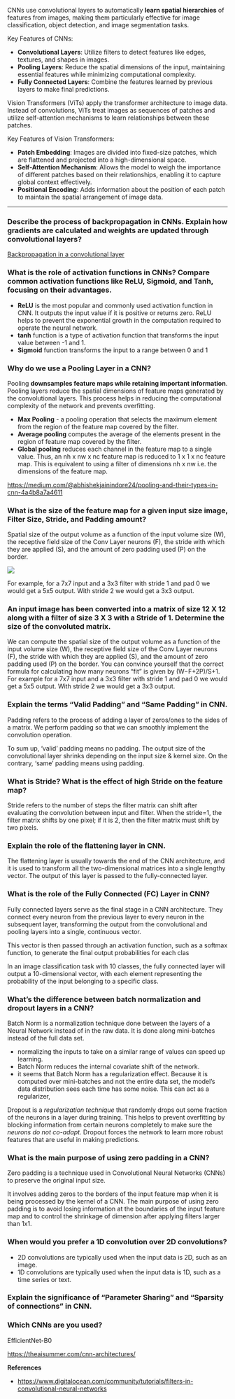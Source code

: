 
CNNs use convolutional layers to automatically **learn spatial hierarchies** of features from images, making them particularly effective for image classification, object detection, and image segmentation tasks.

Key Features of CNNs:

- **Convolutional Layers**: Utilize filters to detect features like edges, textures, and shapes in images.
- **Pooling Layers**: Reduce the spatial dimensions of the input, maintaining essential features while minimizing computational complexity.
- **Fully Connected Layers**: Combine the features learned by previous layers to make final predictions.

Vision Transformers (ViTs) apply the transformer architecture to image data. Instead of convolutions, ViTs treat images as sequences of patches and utilize self-attention mechanisms to learn relationships between these patches.

Key Features of Vision Transformers:

- **Patch Embedding**: Images are divided into fixed-size patches, which are flattened and projected into a high-dimensional space.
- **Self-Attention Mechanism**: Allows the model to weigh the importance of different patches based on their relationships, enabling it to capture global context effectively.
- **Positional Encoding**: Adds information about the position of each patch to maintain the spatial arrangement of image data.

---

### Describe the process of backpropagation in CNNs. Explain how gradients are calculated and weights are updated through convolutional layers?

[Backpropagation in a convolutional layer](https://towardsdatascience.com/backpropagation-in-a-convolutional-layer-24c8d64d8509)

### What is the role of activation functions in CNNs? Compare common activation functions like ReLU, Sigmoid, and Tanh, focusing on their advantages.

- **ReLU** is the most popular and commonly used activation function in CNN. It outputs the input value if it is positive or returns zero. ReLU helps to prevent the exponential growth in the computation required to operate the neural network.
- **tanh** function is a type of activation function that transforms the input value between -1 and 1.
- **Sigmoid** function transforms the input to a range between 0 and 1

### Why do we use a Pooling Layer in a CNN?

Pooling **downsamples feature maps while retaining important information**. Pooling layers reduce the spatial dimensions of feature maps generated by the convolutional layers. This process helps in reducing the computational complexity of the network and prevents overfitting.

- **Max Pooling** - a pooling operation that selects the maximum element from the region of the feature map covered by the filter.
- **Average pooling** computes the average of the elements present in the region of feature map covered by the filter.
- **Global pooling** reduces each channel in the feature map to a single value. Thus, an nh x nw x nc feature map is reduced to 1 x 1 x nc feature map. This is equivalent to using a filter of dimensions nh x nw i.e. the dimensions of the feature map.

https://medium.com/@abhishekjainindore24/pooling-and-their-types-in-cnn-4a4b8a7a4611

### What is the size of the feature map for a given input size image, Filter Size, Stride, and Padding amount?

Spatial size of the output volume as a function of the input volume size (W), the receptive field size of the Conv Layer neurons (F), the stride with which they are applied (S), and the amount of zero padding used (P) on the border.

<img src="https://miro.medium.com/v2/resize:fit:640/format:webp/1*8f9kLdyhhtaIV3j6Nt5UVQ.png" />

For example, for a 7x7 input and a 3x3 filter with stride 1 and pad 0 we would get a 5x5 output. With stride 2 we would get a 3x3 output.

### An input image has been converted into a matrix of size 12 X 12 along with a filter of size 3 X 3 with a Stride of 1. Determine the size of the convoluted matrix.

We can compute the spatial size of the output volume as a function of the input volume size (W), the receptive field size of the Conv Layer neurons (F), the stride with which they are applied (S), and the amount of zero padding used (P) on the border. You can convince yourself that the correct formula for calculating how many neurons “fit” is given by (W−F+2P)/S+1. For example for a 7x7 input and a 3x3 filter with stride 1 and pad 0 we would get a 5x5 output. With stride 2 we would get a 3x3 output.

### Explain the terms “Valid Padding” and “Same Padding” in CNN.

Padding refers to the process of adding a layer of zeros/ones to the sides of a matrix. We perform padding so that we can smoothly implement the convolution operation.  

To sum up, ‘valid’ padding means no padding. The output size of the convolutional layer shrinks depending on the input size & kernel size. On the contrary, ‘same’ padding means using padding.   

### What is Stride? What is the effect of high Stride on the feature map?

Stride refers to the number of steps the filter matrix can shift after evaluating the convolution between input and filter. When the stride=1, the filter matrix shifts by one pixel; if it is 2, then the filter matrix must shift by two pixels.

### Explain the role of the flattening layer in CNN.

The flattening layer is usually towards the end of the CNN architecture, and it is used to transform all the two-dimensional matrices into a single lengthy vector. The output of this layer is passed to the fully-connected layer.

### What is the role of the Fully Connected (FC) Layer in CNN?

Fully connected layers serve as the final stage in a CNN architecture. They connect every neuron from the previous layer to every neuron in the subsequent layer, transforming the output from the convolutional and pooling layers into a single, continuous vector.

This vector is then passed through an activation function, such as a softmax function, to generate the final output probabilities for each clas

In an image classification task with 10 classes, the fully connected layer will output a 10-dimensional vector, with each element representing the probability of the input belonging to a specific class.

### What’s the difference between batch normalization and dropout layers in a CNN?

Batch Norm is a normalization technique done between the layers of a Neural Network instead of in the raw data. It is done along mini-batches instead of the full data set.
-  normalizing the inputs to take on a similar range of values can speed up learning.
-  Batch Norm reduces the internal covariate shift of the network.
-  it seems that Batch Norm has a regularization effect.  Because it is computed over mini-batches and not the entire data set, the model’s data distribution sees each time has some noise. This can act as a regularizer, 

Dropout is a _regularization technique_ that randomly drops out some fraction of the neurons in a layer during training. This helps to prevent overfitting by blocking information from certain neurons completely to make sure the _neurons do not co-adapt_. Dropout forces the network to learn more robust features that are useful in making predictions.

### What is the main purpose of using zero padding in a CNN?

Zero padding is a technique used in Convolutional Neural Networks (CNNs) to preserve the original input size.

It involves adding zeros to the borders of the input feature map when it is being processed by the kernel of a CNN. The main purpose of using zero padding is to avoid losing information at the boundaries of the input feature map and to control the shrinkage of dimension after applying filters larger than 1x1.

### When would you prefer a 1D convolution over 2D convolutions?

- 2D convolutions are typically used when the input data is 2D, such as an image.
- 1D convolutions are typically used when the input data is 1D, such as a time series or text.

### Explain the significance of “Parameter Sharing” and “Sparsity of connections” in CNN.


### Which CNNs are you used?

 EfficientNet-B0
 
https://theaisummer.com/cnn-architectures/

**References**
- https://www.digitalocean.com/community/tutorials/filters-in-convolutional-neural-networks
